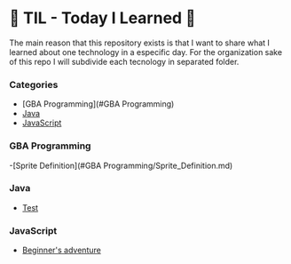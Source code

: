 # 📝 TIL - Today I Learned  📝

The main reason that this repository exists is that I want to share what I learned about one technology in a especific day.
For the organization sake of this repo I will subdivide each tecnology in separated folder.

### Categories 

- [GBA Programming](#GBA Programming)
- [Java](#Java)
- [JavaScript](#JavaScript)

### GBA Programming 

-[Sprite Definition](#GBA Programming/Sprite_Definition.md)

### Java

- [Test](Java/test.md)

### JavaScript

- [Beginner's adventure](JavaScript/A_beginners_adventure.md)
